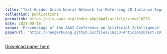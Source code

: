 ```yaml
---
title: "Text-Guided Graph Neural Network for Referring 3D Instance Segmentation"
collection: publications
permalink: https://ojs.aaai.org/index.php/AAAI/article/view/16253
date: 2021-05-18
venue: 'Proceedings of the AAAI Conference on Artificial Intelligence'
paperurl: 'https://haogerhuang.github.io/files/16253-Article%20Text-19747-1-2-20210518-1.pdf'
---
```



[Download paper here](https://haogerhuang.github.io/files/16253-Article%20Text-19747-1-2-20210518-1.pdf)

